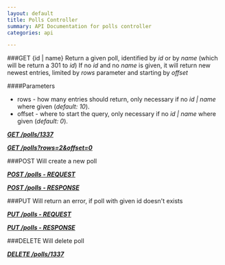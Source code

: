 ```yaml
---
layout: default
title: Polls Controller
summary: API Documentation for polls controller
categories: api

---
```

###GET {id | name}
Return a given poll, identified by _id_ or by _name_ (which will be return a 301 to _id_)
If no _id_ and no _name_ is given, it will return new newest entries, limited by _rows_ parameter and starting by _offset_

####Parameters
* rows - how many entries should return, only necessary if no _id | name_ where given (_default: 10_).
* offset - where to start the query, only necessary if no _id | name_ where given (_default: 0_).


_**[GET /polls/1337](https://github.com/newLoki/Pollex/blob/gh-pages/mockups/polls/get.1337)**_

_**[GET /polls?rows=2&offset=0](https://github.com/newLoki/Pollex/blob/gh-pages/mockups/polls/get.index)**_


###POST
Will create a new poll


_**[POST /polls - REQUEST](https://github.com/newLoki/Pollex/blob/gh-pages/mockups/polls/post.request)**_

_**[POST /polls - RESPONSE](https://github.com/newLoki/Pollex/blob/gh-pages/mockups/polls/post.response)**_

###PUT
Will return an error, if poll with given id doesn't exists


_**[PUT /polls - REQUEST](https://github.com/newLoki/Pollex/blob/gh-pages/mockups/polls/put.request)**_

_**[PUT /polls - RESPONSE](https://github.com/newLoki/Pollex/blob/gh-pages/mockups/polls/put.response)**_

###DELETE
Will delete poll


_**[DELETE /polls/1337](https://github.com/newLoki/Pollex/blob/gh-pages/mockups/polls/delete.1337.json)**_